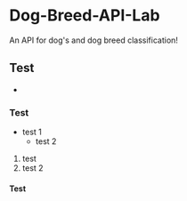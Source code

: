 # Dog-Breed-API-Lab
An API for dog's and dog breed classification!

## Test
- 

### Test
- test 1  
    - test 2  
 1. test  
1. test 2
#### Test
